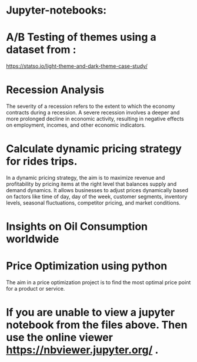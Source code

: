 # Jupyter-notebooks:
# A/B Testing of themes using a dataset from :
 https://statso.io/light-theme-and-dark-theme-case-study/

# Recession Analysis 
The severity of a recession refers to the extent to which the economy contracts during a recession. A severe recession involves a deeper and more prolonged decline in economic activity, resulting in negative effects on employment, incomes, and other economic indicators.

# Calculate dynamic pricing strategy for rides trips.
 In a dynamic pricing strategy, the aim is to maximize revenue and profitability by pricing items at the right level that balances supply and demand dynamics. It allows businesses to adjust prices dynamically based on factors like time of day, day of the week, customer segments, inventory levels, seasonal fluctuations, competitor pricing, and market conditions.

 # Insights on Oil Consumption worldwide

 # Price Optimization using python 
   The aim in a price optimization project is to find the most optimal price point for a product or service. 

 

 # If you are unable to view a jupyter notebook from the files above. Then use the online viewer https://nbviewer.jupyter.org/ .
